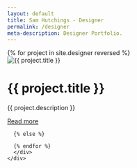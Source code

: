 ```yaml
---
layout: default
title: Sam Hutchings - Designer
permalink: /designer
meta-description: Designer Portfolio.
---
```

<div class="container-fluid">
  <div class="row d-flex align-items-center justify-content-center flex-column">
    <div class="col topMargin">
      {% for project in site.designer reversed %}
        <div class="card">
          <img class="card-img-top" src="{{ project.img }}" alt="{{ project.title }}">
          <div class="card-body">
            <h1 class="card-title">{{ project.title }}</h1>
            <p class="card-text">{{ project.description }}</p>
            <a href="{{ project.url }}" class="btn btn-block btn-primary btn-lg">Read more</a>
          </div>
        </div>

      {% else %}

      {% endfor %}
      </div>
    </div>
  </div>
